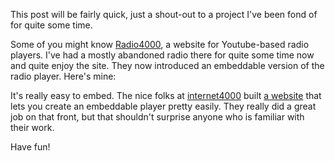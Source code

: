 This post will be fairly quick, just a shout-out to a project I've been
fond of for quite some time.

Some of you might know [Radio4000](http://radio4000.com/), a website for
Youtube-based radio players. I've had a mostly abandoned radio there for
quite some time now and quite enjoy the site. They now introduced an
embeddable version of the radio player. Here's mine:

<radio4000-player slug="artisanal-cheeseburgers"></radio4000-player>
<script src="https://cdn.rawgit.com/Internet4000/radio4000-player-vue/master/dist/radio4000-player.min.js" async=""></script>

It's really easy to embed. The nice folks at [internet4000](https://internet4000.com/)
built [a website](https://embed.radio4000.com/) that lets you create an
embeddable player pretty easily. They really did a great job on that front,
but that shouldn't surprise anyone who is familiar with their work.

Have fun!

